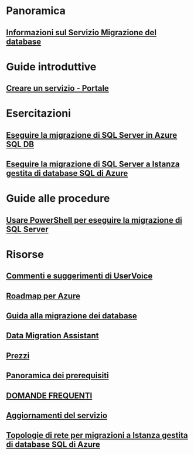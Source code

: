 # Panoramica
## [Informazioni sul Servizio Migrazione del database](dms-overview.md)

# Guide introduttive
## [Creare un servizio - Portale](quickstart-create-data-migration-service-portal.md)

# Esercitazioni
## [Eseguire la migrazione di SQL Server in Azure SQL DB](tutorial-sql-server-to-azure-sql.md)
## [Eseguire la migrazione di SQL Server a Istanza gestita di database SQL di Azure](tutorial-sql-server-to-managed-instance.md)

# Guide alle procedure
## [Usare PowerShell per eseguire la migrazione di SQL Server](howto-sql-server-to-azure-sql-powershell.md)

# Risorse
## [Commenti e suggerimenti di UserVoice](https://feedback.azure.com/forums/906100-azure-database-migration-service)
## [Roadmap per Azure](https://azure.microsoft.com/roadmap/)
## [Guida alla migrazione dei database](https://aka.ms/datamigration)
## [Data Migration Assistant](https://aka.ms/dma)
## [Prezzi](https://aka.ms/dms-pricing)
## [Panoramica dei prerequisiti](pre-reqs.md)
## [DOMANDE FREQUENTI](faq.md)
## [Aggiornamenti del servizio](https://azure.microsoft.com/updates/?product=database-migration)
## [Topologie di rete per migrazioni a Istanza gestita di database SQL di Azure](resource-network-topologies.md)
